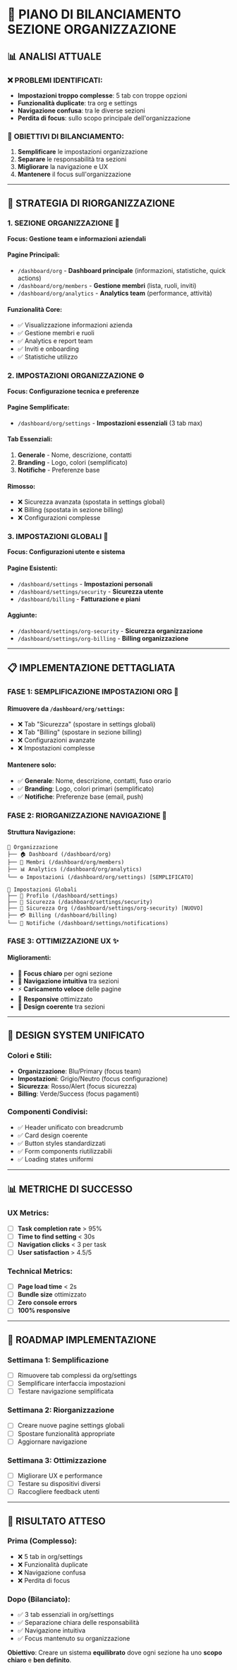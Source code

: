 # 🎯 PIANO DI BILANCIAMENTO SEZIONE ORGANIZZAZIONE

## 📊 ANALISI ATTUALE

### ❌ **PROBLEMI IDENTIFICATI:**
- **Impostazioni troppo complesse**: 5 tab con troppe opzioni
- **Funzionalità duplicate**: tra org e settings
- **Navigazione confusa**: tra le diverse sezioni
- **Perdita di focus**: sullo scopo principale dell'organizzazione

### 🎯 **OBIETTIVI DI BILANCIAMENTO:**
1. **Semplificare** le impostazioni organizzazione
2. **Separare** le responsabilità tra sezioni
3. **Migliorare** la navigazione e UX
4. **Mantenere** il focus sull'organizzazione

---

## 🔄 STRATEGIA DI RIORGANIZZAZIONE

### **1. SEZIONE ORGANIZZAZIONE** 🏢
**Focus: Gestione team e informazioni aziendali**

#### **Pagine Principali:**
- `/dashboard/org` - **Dashboard principale** (informazioni, statistiche, quick actions)
- `/dashboard/org/members` - **Gestione membri** (lista, ruoli, inviti)
- `/dashboard/org/analytics` - **Analytics team** (performance, attività)

#### **Funzionalità Core:**
- ✅ Visualizzazione informazioni azienda
- ✅ Gestione membri e ruoli
- ✅ Analytics e report team
- ✅ Inviti e onboarding
- ✅ Statistiche utilizzo

### **2. IMPOSTAZIONI ORGANIZZAZIONE** ⚙️
**Focus: Configurazione tecnica e preferenze**

#### **Pagine Semplificate:**
- `/dashboard/org/settings` - **Impostazioni essenziali** (3 tab max)

#### **Tab Essenziali:**
1. **Generale** - Nome, descrizione, contatti
2. **Branding** - Logo, colori (semplificato)
3. **Notifiche** - Preferenze base

#### **Rimosso:**
- ❌ Sicurezza avanzata (spostata in settings globali)
- ❌ Billing (spostata in sezione billing)
- ❌ Configurazioni complesse

### **3. IMPOSTAZIONI GLOBALI** 🔧
**Focus: Configurazioni utente e sistema**

#### **Pagine Esistenti:**
- `/dashboard/settings` - **Impostazioni personali**
- `/dashboard/settings/security` - **Sicurezza utente**
- `/dashboard/billing` - **Fatturazione e piani**

#### **Aggiunte:**
- `/dashboard/settings/org-security` - **Sicurezza organizzazione**
- `/dashboard/settings/org-billing` - **Billing organizzazione**

---

## 📋 IMPLEMENTAZIONE DETTAGLIATA

### **FASE 1: SEMPLIFICAZIONE IMPOSTAZIONI ORG** 🎯

#### **Rimuovere da `/dashboard/org/settings`:**
- ❌ Tab "Sicurezza" (spostare in settings globali)
- ❌ Tab "Billing" (spostare in sezione billing)
- ❌ Configurazioni avanzate
- ❌ Impostazioni complesse

#### **Mantenere solo:**
- ✅ **Generale**: Nome, descrizione, contatti, fuso orario
- ✅ **Branding**: Logo, colori primari (semplificato)
- ✅ **Notifiche**: Preferenze base (email, push)

### **FASE 2: RIORGANIZZAZIONE NAVIGAZIONE** 🧭

#### **Struttura Navigazione:**
```
📁 Organizzazione
├── 🏠 Dashboard (/dashboard/org)
├── 👥 Membri (/dashboard/org/members)
├── 📊 Analytics (/dashboard/org/analytics)
└── ⚙️ Impostazioni (/dashboard/org/settings) [SEMPLIFICATO]

📁 Impostazioni Globali
├── 👤 Profilo (/dashboard/settings)
├── 🔐 Sicurezza (/dashboard/settings/security)
├── 🏢 Sicurezza Org (/dashboard/settings/org-security) [NUOVO]
├── 💳 Billing (/dashboard/billing)
└── 🔔 Notifiche (/dashboard/settings/notifications)
```

### **FASE 3: OTTIMIZZAZIONE UX** ✨

#### **Miglioramenti:**
- 🎯 **Focus chiaro** per ogni sezione
- 🧭 **Navigazione intuitiva** tra sezioni
- ⚡ **Caricamento veloce** delle pagine
- 📱 **Responsive** ottimizzato
- 🎨 **Design coerente** tra sezioni

---

## 🎨 DESIGN SYSTEM UNIFICATO

### **Colori e Stili:**
- **Organizzazione**: Blu/Primary (focus team)
- **Impostazioni**: Grigio/Neutro (focus configurazione)
- **Sicurezza**: Rosso/Alert (focus sicurezza)
- **Billing**: Verde/Success (focus pagamenti)

### **Componenti Condivisi:**
- ✅ Header unificato con breadcrumb
- ✅ Card design coerente
- ✅ Button styles standardizzati
- ✅ Form components riutilizzabili
- ✅ Loading states uniformi

---

## 📊 METRICHE DI SUCCESSO

### **UX Metrics:**
- [ ] **Task completion rate** > 95%
- [ ] **Time to find setting** < 30s
- [ ] **Navigation clicks** < 3 per task
- [ ] **User satisfaction** > 4.5/5

### **Technical Metrics:**
- [ ] **Page load time** < 2s
- [ ] **Bundle size** ottimizzato
- [ ] **Zero console errors**
- [ ] **100% responsive**

---

## 🚀 ROADMAP IMPLEMENTAZIONE

### **Settimana 1: Semplificazione**
- [ ] Rimuovere tab complessi da org/settings
- [ ] Semplificare interfaccia impostazioni
- [ ] Testare navigazione semplificata

### **Settimana 2: Riorganizzazione**
- [ ] Creare nuove pagine settings globali
- [ ] Spostare funzionalità appropriate
- [ ] Aggiornare navigazione

### **Settimana 3: Ottimizzazione**
- [ ] Migliorare UX e performance
- [ ] Testare su dispositivi diversi
- [ ] Raccogliere feedback utenti

---

## 🎯 RISULTATO ATTESO

### **Prima (Complesso):**
- ❌ 5 tab in org/settings
- ❌ Funzionalità duplicate
- ❌ Navigazione confusa
- ❌ Perdita di focus

### **Dopo (Bilanciato):**
- ✅ 3 tab essenziali in org/settings
- ✅ Separazione chiara delle responsabilità
- ✅ Navigazione intuitiva
- ✅ Focus mantenuto su organizzazione

**Obiettivo**: Creare un sistema **equilibrato** dove ogni sezione ha uno **scopo chiaro** e **ben definito**.
